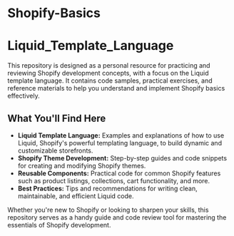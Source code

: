 # Shopify-Basics

# Liquid_Template_Language

This repository is designed as a personal resource for practicing and reviewing Shopify development concepts, with a focus on the Liquid template language. It contains code samples, practical exercises, and reference materials to help you understand and implement Shopify basics effectively.

## What You'll Find Here

- **Liquid Template Language:** Examples and explanations of how to use Liquid, Shopify's powerful templating language, to build dynamic and customizable storefronts.
- **Shopify Theme Development:** Step-by-step guides and code snippets for creating and modifying Shopify themes.
- **Reusable Components:** Practical code for common Shopify features such as product listings, collections, cart functionality, and more.
- **Best Practices:** Tips and recommendations for writing clean, maintainable, and efficient Liquid code.

Whether you're new to Shopify or looking to sharpen your skills, this repository serves as a handy guide and code review tool for mastering the essentials of Shopify development.
